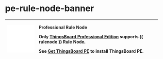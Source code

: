 # pe-rule-node-banner

<table>
  <thead>
    <tr>
      <th style="text-align:left">
        <img src="../../.gitbook/assets/info-sign-white.svg" alt/>
      </th>
      <th style="text-align:left">
        <p><b>Professional Rule Node</b>
          <br />
        </p>
        <p>Only <a href="https://github.com/caoyingde/thingsboard.github.io/tree/9437083b88083a9b2563248432cbbe460867fbaf/products/thingsboard-pe/README.md"><b>ThingsBoard Professional Edition</b></a> supports <b>{{ rulenode }}</b> Rule
          Node.</p>
        <p>See <a href="https://github.com/caoyingde/thingsboard.github.io/tree/9437083b88083a9b2563248432cbbe460867fbaf/products/thingsboard-pe/install/README.md"><b>Get ThingsBoard PE</b></a> to
          install ThingsBoard PE.</p>
      </th>
    </tr>
  </thead>
  <tbody></tbody>
</table>